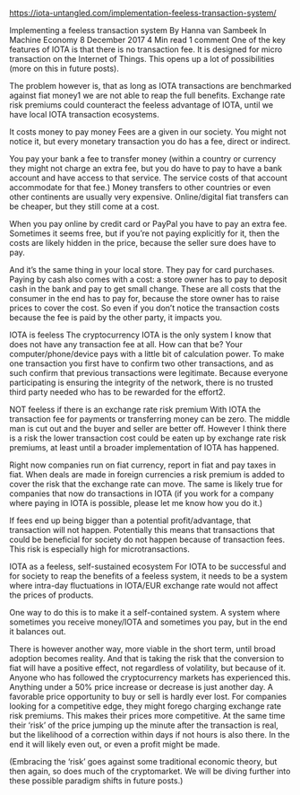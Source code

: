 https://iota-untangled.com/implementation-feeless-transaction-system/

Implementing a feeless transaction system
By Hanna van Sambeek  In Machine Economy  8 December 2017  4 Min read  1 comment 
One of the key features of IOTA is that there is no transaction fee. It is designed for micro transaction on the Internet of Things. This opens up a lot of possibilities (more on this in future posts).

The problem however is, that as long as IOTA transactions are benchmarked against fiat money1 we are not able to reap the full benefits. Exchange rate risk premiums could counteract the feeless advantage of IOTA, until we have local IOTA transaction ecosystems.

It costs money to pay money
Fees are a given in our society. You might not notice it, but every monetary transaction you do has a fee, direct or indirect.

You pay your bank a fee to transfer money (within a country or currency they might not charge an extra fee, but you do have to pay to have a bank account and have access to that service. The service costs of that account accommodate for that fee.) Money transfers to other countries or even other continents are usually very expensive. Online/digital fiat transfers can be cheaper, but they still come at a cost.

When you pay online by credit card or PayPal you have to pay an extra fee. Sometimes it seems free, but if you’re not paying explicitly for it, then the costs are likely hidden in the price, because the seller sure does have to pay.

And it’s the same thing in your local store. They pay for card purchases. Paying by cash also comes with a cost: a store owner has to pay to deposit cash in the bank and pay to get small change. These are all costs that the consumer in the end has to pay for, because the store owner has to raise prices to cover the cost. So even if you don’t notice the transaction costs because the fee is paid by the other party, it impacts you.

IOTA is feeless
The cryptocurrency IOTA is the only system I know that does not have any transaction fee at all. How can that be? Your computer/phone/device pays with a little bit of calculation power. To make one transaction you first have to confirm two other transactions, and as such confirm that previous transactions were legitimate. Because everyone participating is ensuring the integrity of the network, there is no trusted third party needed who has to be rewarded for the effort2.

NOT feeless if there is an exchange rate risk premium
With IOTA the transaction fee for payments or transferring money can be zero. The middle man is cut out and the buyer and seller are better off. However I think there is a risk the lower transaction cost could be eaten up by exchange rate risk premiums, at least until a broader implementation of IOTA has happened.

Right now companies run on fiat currency, report in fiat and pay taxes in fiat. When deals are made in foreign currencies a risk premium is added to cover the risk that the exchange rate can move. The same is likely true for companies that now do transactions in IOTA (if you work for a company where paying in IOTA is possible, please let me know how you do it.)

If fees end up being bigger than a potential profit/advantage, that transaction will not happen. Potentially this means that transactions that could be beneficial for society do not happen because of transaction fees. This risk is especially high for microtransactions.

IOTA as a feeless, self-sustained ecosystem
For IOTA to be successful and for society to reap the benefits of a feeless system, it needs to be a system where intra-day fluctuations in IOTA/EUR exchange rate would not affect the prices of products.

One way to do this is to make it a self-contained system. A system where sometimes you receive money/IOTA and sometimes you pay, but in the end it balances out.

There is however another way, more viable in the short term, until broad adoption becomes reality. And that is taking the risk that the conversion to fiat will have a positive effect, not regardless of volatility, but because of it. Anyone who has followed the cryptocurrency markets has experienced this. Anything under a 50% price increase or decrease is just another day. A favorable price opportunity to buy or sell is hardly ever lost. For companies looking for a competitive edge, they might forego charging exchange rate risk premiums. This makes their prices more competitive. At the same time their ‘risk’ of the price jumping up the minute after the transaction is real, but the likelihood of a correction within days if not hours is also there. In the end it will likely even out, or even a profit might be made.

(Embracing the ‘risk’ goes against some traditional economic theory, but then again, so does much of the cryptomarket. We will be diving further into these possible paradigm shifts in future posts.)
